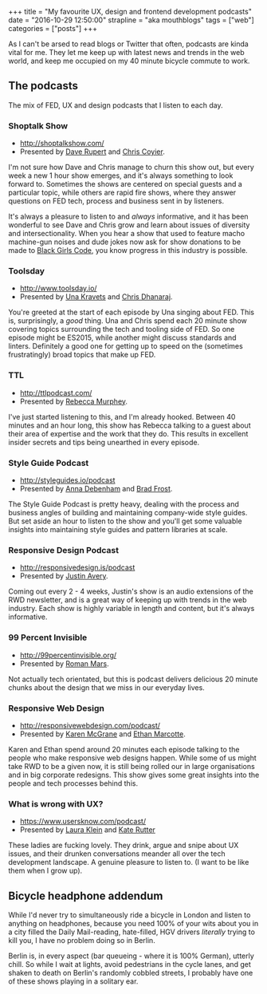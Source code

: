+++
title = "My favourite UX, design and frontend development podcasts"
date = "2016-10-29 12:50:00"
strapline = "aka mouthblogs"
tags = ["web"]
categories = ["posts"]
+++

As I can't be arsed to read blogs or Twitter that often, podcasts are kinda vital for me. They let me keep up with latest news and trends in the web world, and keep me occupied on my 40 minute bicycle commute to work.

## The podcasts

The mix of FED, UX and design podcasts that I listen to each day.

### Shoptalk Show
- <http://shoptalkshow.com/>
- Presented by [Dave Rupert](https://twitter.com/davatron5000) and [Chris Coyier](https://twitter.com/chriscoyier).

I'm not sure how Dave and Chris manage to churn this show out, but every week a new 1 hour show emerges, and it's always something to look forward to. Sometimes the shows are centered on special guests and a particular topic, while others are rapid fire shows, where they answer questions on FED tech, process and business sent in by listeners.

It's always a pleasure to listen to and _always_ informative, and it has been wonderful to see Dave and Chris grow and learn about issues of diversity and intersectionality. When you hear a show that used to feature macho machine-gun noises and dude jokes now ask for show donations to be made to [Black Girls Code](http://www.blackgirlscode.com/), you know progress in this industry is possible.

### Toolsday
- <http://www.toolsday.io/>
- Presented by [Una Kravets](https://twitter.com/Una) and [Chris Dhanaraj](https://twitter.com/chrisdhanaraj).

You're greeted at the start of each episode by Una singing about FED. This is, surprisingly, a _good_ thing. Una and Chris spend each 20 minute show covering topics surrounding the tech and tooling side of FED. So one episode might be ES2015, while another might discuss standards and linters. Definitely a good one for getting up to speed on the (sometimes frustratingly) broad topics that make up FED.

### TTL
- <http://ttlpodcast.com/>
- Presented by [Rebecca Murphey](https://twitter.com/rmurphey).

I've just started listening to this, and I'm already hooked. Between 40 minutes and an hour long, this show has Rebecca talking to a guest about their area of expertise and the work that they do. This results in excellent insider secrets and tips being unearthed in every episode.

### Style Guide Podcast
- <http://styleguides.io/podcast>
- Presented by [Anna Debenham](https://twitter.com/anna_debenham) and [Brad Frost](https://twitter.com/brad_frost).

The Style Guide Podcast is pretty heavy, dealing with the process and business angles of building and maintaining company-wide style guides. But set aside an hour to listen to the show and you'll get some valuable insights into maintaining style guides and pattern libraries at scale.

### Responsive Design Podcast
- <http://responsivedesign.is/podcast>
- Presented by [Justin Avery](https://twitter.com/justinavery).

Coming out every 2 - 4 weeks, Justin's show is an audio extensions of the RWD newsletter, and is a great way of keeping up with trends in the web industry. Each show is highly variable in length and content, but it's always informative.

### 99 Percent Invisible
- <http://99percentinvisible.org/>
- Presented by [Roman Mars](https://twitter.com/romanmars).

Not actually tech orientated, but this is podcast delivers delicious 20 minute chunks about the design that we miss in our everyday lives.

### Responsive Web Design
- <http://responsivewebdesign.com/podcast/>
- Presented by [Karen McGrane](https://twitter.com/karenmcgrane) and [Ethan Marcotte](https://twitter.com/beep).

Karen and Ethan spend around 20 minutes each episode talking to the people who make responsive web designs happen. While some of us might take RWD to be a given now, it is still being rolled our in large organisations and in big corporate redesigns. This show gives some great insights into the people and tech processes behind this.

### What is wrong with UX?
- <https://www.usersknow.com/podcast/>
- Presented by [Laura Klein](https://twitter.com/lauraklein) and [Kate Rutter](https://twitter.com/katerutter)

These ladies are fucking lovely. They drink, argue and snipe about UX issues, and their drunken conversations meander all over the tech development landscape. A genuine pleasure to listen to. (I want to be like them when I grow up).

## Bicycle headphone addendum

While I'd never try to simultaneously ride a bicycle in London and listen to anything on headphones, because you need 100% of your wits about you in a city filled the Daily Mail-reading, hate-filled, HGV drivers *literally* trying to kill you, I have no problem doing so in Berlin.

Berlin is, in every aspect (bar queueing - where it is 100% German), utterly chill. So while I wait at lights, avoid pedestrians in the cycle lanes, and get shaken to death on Berlin's randomly cobbled streets, I probably have one of these shows playing in a solitary ear.
